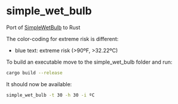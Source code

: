 # simple_wet_bulb
Port of [SimpleWetBulb](https://github.com/Dr-Kristau/SimpleWetBulb#readme) to Rust

The color-coding for extreme risk is different:
- blue text: extreme risk (>90ºF, >32.22ºC)

To build an executable move to the simple_wet_bulb folder and run:
```bash
cargo build --release
```

It should now be available:
```bash
simple_wet_bulb -t 30 -h 30 -i ºC
```
